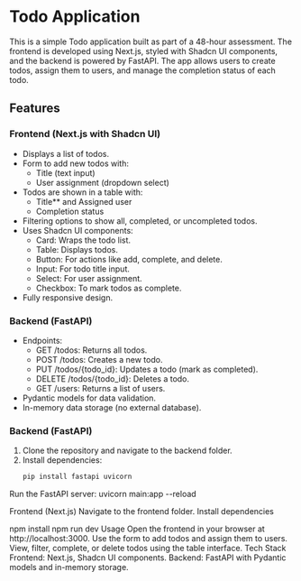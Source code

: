 # Todo Application

This is a simple Todo application built as part of a 48-hour assessment. The frontend is developed using Next.js, styled with Shadcn UI components, and the backend is powered by FastAPI. 
The app allows users to create todos, assign them to users, and manage the completion status of each todo.

## Features

### Frontend (Next.js with Shadcn UI)
- Displays a list of todos.
- Form to add new todos with:
  - Title (text input)
  - User assignment (dropdown select)
- Todos are shown in a table with:
  - Title** and Assigned user
  - Completion status
- Filtering options to show all, completed, or uncompleted todos.
- Uses Shadcn UI components:
  - Card: Wraps the todo list.
  - Table: Displays todos.
  - Button: For actions like add, complete, and delete.
  - Input: For todo title input.
  - Select: For user assignment.
  - Checkbox: To mark todos as complete.
- Fully responsive design.

### Backend (FastAPI)
- Endpoints:
  - GET /todos: Returns all todos.
  - POST /todos: Creates a new todo.
  - PUT /todos/{todo_id}: Updates a todo (mark as completed).
  - DELETE /todos/{todo_id}: Deletes a todo.
  - GET /users: Returns a list of users.
- Pydantic models for data validation.
- In-memory data storage (no external database).

### Backend (FastAPI)
1. Clone the repository and navigate to the backend folder.
2. Install dependencies:
   ```bash
   pip install fastapi uvicorn
Run the FastAPI server:
uvicorn main:app --reload

Frontend (Next.js)
Navigate to the frontend folder.
Install dependencies

npm install
npm run dev
Usage
Open the frontend in your browser at http://localhost:3000.
Use the form to add todos and assign them to users.
View, filter, complete, or delete todos using the table interface.
Tech Stack
Frontend: Next.js, Shadcn UI components.
Backend: FastAPI with Pydantic models and in-memory storage.
